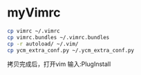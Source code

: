 # myVimrc

```bash
cp vimrc ~/.vimrc
cp vimrc.bundles ~/.vimrc.bundles
cp -r autoload/ ~/.vim/
cp ycm_extra_conf.py ~/.ycm_extra_conf.py
```

拷贝完成后，打开vim
输入:PlugInstall
